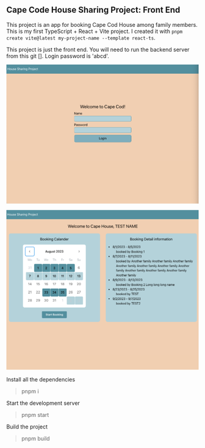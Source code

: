 ## Cape Code House Sharing Project: Front End

This project is an app for booking Cape Cod House among family members. This is my first TypeScript + React + Vite project. I created it with `pnpm create vite@latest my-project-name --template react-ts`.

This project is just the front end. You will need to run the backend server from this git []. Login password is 'abcd'.

![Project Img](https://raw.githubusercontent.com/MayKhine/capeProject/main/public/img/img%201.51.03%20PM.png)

![Project Img 2](https://raw.githubusercontent.com/MayKhine/capeProject/main/public/img/img%201.54.42%20PM.png)

Install all the dependencies

> pnpm i

Start the development server

> pnpm start

Build the project

> pnpm build
